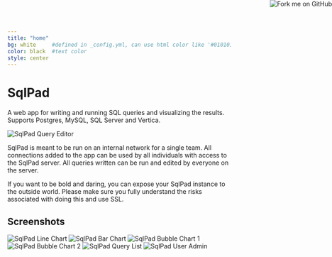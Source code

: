 ```yaml
---
title: "home"
bg: white     #defined in _config.yml, can use html color like '#010101'
color: black  #text color
style: center
---
```


# SqlPad

 <a href="https://github.com/rickbergfalk/sqlpad"><img style="position: absolute; top: 0; right: 0; border: 0;" src="https://camo.githubusercontent.com/365986a132ccd6a44c23a9169022c0b5c890c387/68747470733a2f2f73332e616d617a6f6e6177732e636f6d2f6769746875622f726962626f6e732f666f726b6d655f72696768745f7265645f6161303030302e706e67" alt="Fork me on GitHub" data-canonical-src="https://s3.amazonaws.com/github/ribbons/forkme_right_red_aa0000.png"></a>

A web app for writing and running SQL queries and visualizing the results. Supports Postgres, MySQL, SQL Server and Vertica.

<img class="screenshot" src="img/screenshots/query-editor.png" alt="SqlPad Query Editor">

SqlPad is meant to be run on an internal network for a single team. All connections added to the app can be used by all individuals with access to the SqlPad server. All queries written can be run and edited by everyone on the server. 

If you want to be bold and daring, you can expose your SqlPad instance to the outside world. Please make sure you fully understand the risks associated with doing this and use SSL.

## Screenshots

<img class="screenshot" src="img/screenshots/chart-line.png" alt="SqlPad Line Chart">

<img class="screenshot" src="img/screenshots/chart-horizontal-bar.png" alt="SqlPad Bar Chart">

<img class="screenshot" src="img/screenshots/chart-bubble-1.png" alt="SqlPad Bubble Chart 1">

<img class="screenshot" src="img/screenshots/chart-bubble-2.png" alt="SqlPad Bubble Chart 2">

<img class="screenshot" src="img/screenshots/query-list.png" alt="SqlPad Query List">

<img class="screenshot" src="img/screenshots/user-admin.png" alt="SqlPad User Admin">